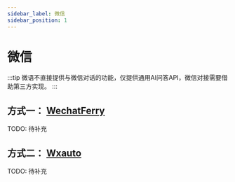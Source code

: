 ```yaml
---
sidebar_label: 微信
sidebar_position: 1
---
```


# 微信

:::tip
微语不直接提供与微信对话的功能，仅提供通用AI问答API，微信对接需要借助第三方实现。
:::

## 方式一： [WechatFerry](https://github.com/lich0821/WeChatFerry)

TODO: 待补充

## 方式二： [Wxauto](https://github.com/cluic/wxauto)

TODO: 待补充

